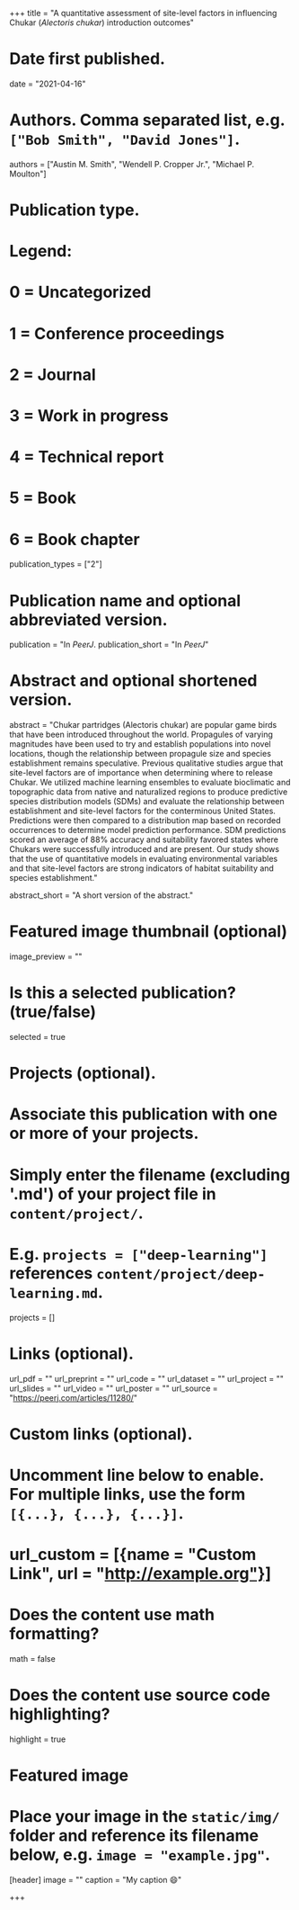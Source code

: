 +++
title = "A quantitative assessment of site-level factors in influencing Chukar (*Alectoris chukar*) introduction outcomes"

# Date first published.
date = "2021-04-16"

# Authors. Comma separated list, e.g. `["Bob Smith", "David Jones"]`.
authors = ["Austin M. Smith", "Wendell P. Cropper Jr.", "Michael P. Moulton"]

# Publication type.
# Legend:
# 0 = Uncategorized
# 1 = Conference proceedings
# 2 = Journal
# 3 = Work in progress
# 4 = Technical report
# 5 = Book
# 6 = Book chapter
publication_types = ["2"]

# Publication name and optional abbreviated version.
publication = "In *PeerJ*. 
publication_short = "In *PeerJ*"

# Abstract and optional shortened version.
abstract = "Chukar partridges (Alectoris chukar) are popular game birds that have been introduced throughout the world. Propagules of varying magnitudes have been used to try and establish populations into novel locations, though the relationship between propagule size and species establishment remains speculative. Previous qualitative studies argue that site-level factors are of importance when determining where to release Chukar. We utilized machine learning ensembles to evaluate bioclimatic and topographic data from native and naturalized regions to produce predictive species distribution models (SDMs) and evaluate the relationship between establishment and site-level factors for the conterminous United States. Predictions were then compared to a distribution map based on recorded occurrences to determine model prediction performance. SDM predictions scored an average of 88% accuracy and suitability favored states where Chukars were successfully introduced and are present. Our study shows that the use of quantitative models in evaluating environmental variables and that site-level factors are strong indicators of habitat suitability and species establishment."

abstract_short = "A short version of the abstract."

# Featured image thumbnail (optional)
image_preview = ""

# Is this a selected publication? (true/false)
selected = true

# Projects (optional).
#   Associate this publication with one or more of your projects.
#   Simply enter the filename (excluding '.md') of your project file in `content/project/`.
#   E.g. `projects = ["deep-learning"]` references `content/project/deep-learning.md`.
projects = []

# Links (optional).
url_pdf = ""
url_preprint = ""
url_code = ""
url_dataset = ""
url_project = ""
url_slides = ""
url_video = ""
url_poster = ""
url_source = "https://peerj.com/articles/11280/"

# Custom links (optional).
#   Uncomment line below to enable. For multiple links, use the form `[{...}, {...}, {...}]`.
# url_custom = [{name = "Custom Link", url = "http://example.org"}]

# Does the content use math formatting?
math = false

# Does the content use source code highlighting?
highlight = true

# Featured image
# Place your image in the `static/img/` folder and reference its filename below, e.g. `image = "example.jpg"`.
[header]
image = ""
caption = "My caption 😄"

+++

